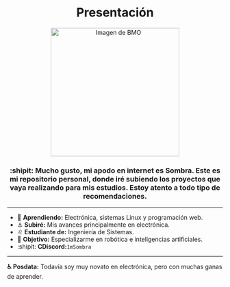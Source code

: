 <h1 align="center">Presentación</h1>

<p align="center">
  <img src="https://i.pinimg.com/736x/fa/f5/8f/faf58f0341b015867f6971f03eb9b44d.jpg" alt="Imagen de BMO" width="300">
</p>

<h3 align="center">:shipit:  Mucho gusto, mi apodo en internet es <strong>Sombra</strong>. Este es mi repositorio personal, donde iré subiendo los proyectos que vaya realizando para mis estudios. Estoy atento a todo tipo de recomendaciones.</h3>

<hr>

<ul>
  <li>🎩  <strong>Aprendiendo:</strong> Electrónica, sistemas Linux y programación web.</li>
  <li>⚓  <strong>Subiré:</strong> Mis avances principalmente en electrónica.</li>
  <li>♌  <strong>Estudiante de:</strong> Ingeniería de Sistemas.</li>
  <li>🤖  <strong>Objetivo:</strong> Especializarme en robótica e inteligencias artificiales.</li>
  <li>:shipit:  <strong>CDiscord:</strong><code>1mSombra</code></li>
</ul>

---

<p><strong>♿ Posdata:</strong> Todavía soy muy novato en electrónica, pero con muchas ganas de aprender.</p>


<!--
**sombrilla-jpg/sombrilla-jpg** is a ✨ _special_ ✨ repository because its `README.md` (this file) appears on your GitHub profile.

Here are some ideas to get you started:

- 🔭 I’m currently working on ...
- 🌱 I’m currently learning ...
- 👯 I’m looking to collaborate on ...
- 🤔 I’m looking for help with ...
- 💬 Ask me about ...
- 📫 How to reach me: ...
- 😄 Pronouns: ...
- ⚡ Fun fact: ...
-->
